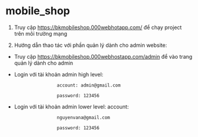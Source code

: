 # mobile_shop
1. Truy cập https://bkmobileshop.000webhotapp.com/ để chạy project trên môi trường mạng

2. Hướng dẫn thao tác với phần quản lý dành cho admin website:

  - Truy cập https://bkmobileshop.000webhostapp.com/admin để vào trang quản lý dành cho admin
  
  - Login với tài khoản admin high level: 
  
                        account: admin@gmail.com
  
                        password: 123456
                        
  - Login với tài khoản admin lower level: account: 
  
                        nguyenvana@gmail.com
  
                        password: 123456
  
